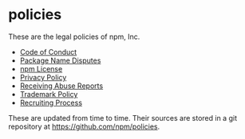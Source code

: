 # policies

These are the legal policies of npm, Inc.

<ul>
    <li><a href="https://www.npmjs.com/policies/conduct">Code of Conduct</a></li>
    <li><a href="https://www.npmjs.com/policies/disputes">Package Name Disputes</a></li>
    <li><a href="https://www.npmjs.com/policies/npm-license">npm License</a></li>
    <li><a href="https://www.npmjs.com/policies/privacy">Privacy Policy</a></li>
    <li><a href="https://www.npmjs.com/policies/receiving-reports">Receiving Abuse Reports</a></li>
    <li><a href="https://www.npmjs.com/policies/trademark">Trademark Policy</a></li>
    <li><a href="https://www.npmjs.com/policies/recruiting-process">Recruiting Process</a></li>
</ul>

These are updated from time to time. Their sources are stored in a git
repository at <https://github.com/npm/policies>.
